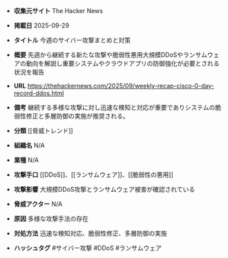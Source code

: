 - **収集元サイト**
The Hacker News

- **掲載日**
2025-09-29

- **タイトル**
今週のサイバー攻撃まとめと対策

- **概要**
先週から継続する新たな攻撃や脆弱性悪用大規模DDoSやランサムウェアの動向を解説し重要システムやクラウドアプリの防御強化が必要とされる状況を報告

- **URL**
https://thehackernews.com/2025/09/weekly-recap-cisco-0-day-record-ddos.html

- **備考**
継続する多様な攻撃に対し迅速な検知と対応が重要でありシステムの脆弱性修正と多層防御の実施が推奨される。

- **分類**
[[脅威トレンド]]

- **組織名**
N/A

- **業種**
N/A

- **攻撃手口**
[[DDoS]]、[[ランサムウェア]]、[[脆弱性の悪用]]

- **攻撃影響**
大規模DDoS攻撃とランサムウェア被害が確認されている

- **脅威アクター**
N/A

- **原因**
多様な攻撃手法の存在

- **対処方法**
迅速な検知対応、脆弱性修正、多層防御の実施

- **ハッシュタグ**
#サイバー攻撃 #DDoS #ランサムウェア
